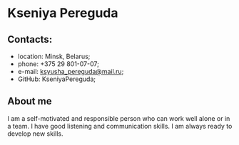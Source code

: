 # Kseniya Pereguda

## Contacts:

* location: Minsk, Belarus;
* phone: +375 29 801-07-07;
* e-mail: ksyusha_pereguda@mail.ru;
* GitHub: KseniyaPereguda;

## About me

I am a self-motivated and responsible person who can work well alone or in a team. I have good listening and communication skills. I am always ready to develop new skills.